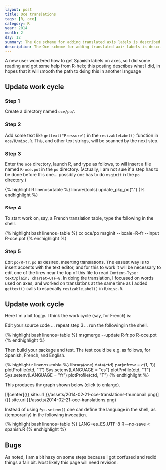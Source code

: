 ```yaml
---
layout: post
title: Oce translations
tags: [R, oce]
category: R
year: 2014
month: 2
day: 12
summary: The Oce scheme for adding translated axis labels is described.
description: The Oce scheme for adding translated axis labels is described.
---
```


A new user wondered how to get Spanish labels on axes, so I did some reading and got some help from R-help; this posting describes what I did, in hopes that it will smooth the path to doing this in another language

## Update work cycle

### Step 1

Create a directory named ``oce/po/``.

### Step 2

Add some text like ``gettext("Pressure")`` in the ``resizableLabel()`` function in ``oce/R/misc.R``.  This, and other text strings, will be scanned by the next step.

### Step 3

Enter the ``oce`` directory, launch R, and type as follows, to will insert a file named ``R-oce.pot`` in the ``po`` directory.  (Actually, I am not sure if a step has to be done before this one... possibly one has to do ``msginit`` in the ``po`` directory.)


{% highlight R linenos=table %}
library(tools)
update_pkg_po(".")
{% endhighlight %}

### Step 4

To start work on, say, a French translation table, type the following in the shell.

{% highlight bash linenos=table %}
cd oce/po
msginit --locale=R-fr --input R-oce.pot
{% endhighlight %}


### Step 5

Edit ``po/R-fr.po`` as desired, inserting translations.  The easiest way is to insert accents with the text editor, and for this to work it will be necessary to edit one of the lines near the top of this file to read ``Content-Type: text/plain; charset=UTF-8``.  In doing the translation, I focussed on words used on axes, and worked on translations at the same time as I added ``gettext()`` calls to especally ``resizableLabel()`` in ``R/misc.R``.

## Update work cycle

Here I'm a bit foggy.  I think the work cycle (say, for French) is:

Edit your source code ... repeat step 3 ... run the following in the shell.

{% highlight bash linenos=table %}
msgmerge --update R-fr.po R-oce.pot
{% endhighlight %}

Then build your package and test.  The test could be e.g. as follows, for Spanish, French, and English.


{% highlight r linenos=table %}
library(oce)
data(ctd)
par(mfrow = c(1, 3))
plotProfile(ctd, "T")
Sys.setenv(LANGUAGE = "es")
plotProfile(ctd, "T")
Sys.setenv(LANGUAGE = "fr")
plotProfile(ctd, "T")
{% endhighlight %}

This produces the graph shown below (click to enlarge).

[![center]({{ site.url }}/assets/2014-02-21-oce-translations-thumbnail.png)]({{ site.url }}/assets/2014-02-21-oce-translations.png)


Instead of using ``Sys.setenv()`` one can define the language in the shell, as (temporarily) in the following invocation.

{% highlight bash linenos=table %}
LANG=es_ES.UTF-8 R --no-save < spanish.R
{% endhighlight %}

## Bugs

As noted, I am a bit hazy on some steps because I got confused and redid things a fair bit.  Most likely this page will need revision.

